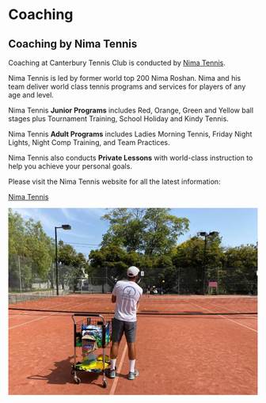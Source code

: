 # Coaching

## Coaching by Nima Tennis

Coaching at Canterbury Tennis Club is conducted by [Nima Tennis](https://www.nimatennis.com).

Nima Tennis is led by former world top 200 Nima Roshan.  Nima and his team deliver world class tennis programs and services for players of any age and level.

Nima Tennis **Junior Programs** includes Red, Orange, Green and Yellow ball stages plus Tournament Training, School Holiday and Kindy Tennis.

Nima Tennis **Adult Programs** includes Ladies Morning Tennis, Friday Night Lights, Night Comp Training, and Team Practices.

Nima Tennis also conducts **Private Lessons** with world-class instruction to help you achieve your personal goals.

Please visit the Nima Tennis website for all the latest information:

<a href="https://www.nimatennis.com" class="button fit special" style="width: 30%; min-width: min-content" target="_blank">Nima Tennis</a>

<span class="image fit"><img src="assets/images/nima-coaching.jpg" alt="Nima coaching on court" /></span>
